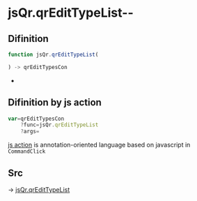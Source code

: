 # jsQr.qrEditTypeList--

## Difinition

```js.js
function jsQr.qrEditTypeList(

) -> qrEditTypesCon
```

- 


## Difinition by js action

```js.js
var=qrEditTypesCon
	?func=jsQr.qrEditTypeList
	?args=

```

[js action](#) is annotation-oriented language based on javascript in `CommandClick`



## Src

-> [jsQr.qrEditTypeList](https://github.com/puutaro/CommandClick/blob/master/app/src/main/java/com/puutaro/commandclick/fragment_lib/terminal_fragment/js_interface/qr/JsQr.kt#L59)


